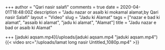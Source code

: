 +++
author = "Qari nasir salafi"
comments = true
date = 2020-04-01T18:48:00Z
description = "Jadu nazar or asaib ki mokamal alamat,by Qari nasir Salafi"
layout = "Video"
slug = "Jadu ki Alamat"
tags = ["nazar e bad ki alamat", "assaib ki alamat", "jadu ki alamat", "Alamat"]
title = "Jadu nazar e bad or asaib ki Alamat"

+++
[jaduki aqsam.mp4](/uploads/jaduki aqsam.mp4 "jaduki aqsam.mp4"){{< video src="/uploads/lamat long nasir Untitled_1080p.mp4" >}}